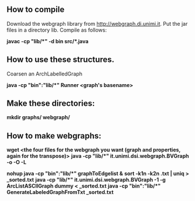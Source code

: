 How to compile
--

Download the webgraph library from http://webgraph.di.unimi.it. Put the jar files in a directory lib. Compile as follows:

**javac -cp "lib/\*" -d bin src/\*.java**


How to use these structures.
----------------------------------------

Coarsen an ArchLabelledGraph

**java -cp "bin":"lib/\*" Runner <graph's basename> <integer>**

##

Make these directories:
-------------------------

**mkdir graphs/ webgraph/**

How to make webgraphs:
----------------------

**wget <the four files for the webgraph you want (graph and properties, again for the transpose)>**
**java -cp "lib/*" it.unimi.dsi.webgraph.BVGraph -o -O -L <basename>**

**nohup java -cp "bin":"lib/*" graphToEdgelist <baseame>&**
**sort -k1n -k2n <basename>.txt | uniq > <basename>_sorted.txt**
**java -cp "lib/\*" it.unimi.dsi.webgraph.BVGraph -1 -g ArcListASCIIGraph dummy <basename> < <basename>_sorted.txt**
**java -cp "bin":"lib/\*" GenerateLabeledGraphFromTxt <basename> <basename>_sorted.txt**
